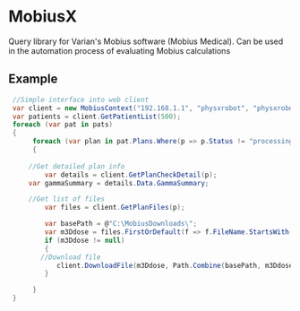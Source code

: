 # MobiusX
Query library for Varian's Mobius software (Mobius Medical). Can be used in the automation process of evaluating Mobius calculations

## Example

```cs
 //Simple interface into web client
 var client = new MobiusContext("192.168.1.1", "physxrobot", "physxrobot");
 var patients = client.GetPatientList(500);
 foreach (var pat in pats)
 {
      foreach (var plan in pat.Plans.Where(p => p.Status != "processing")
      {
	
	 //Get detailed plan info
         var details = client.GetPlanCheckDetail(p);
	 var gammaSummary = details.Data.GammaSummary;

	 //Get list of files
         var files = client.GetPlanFiles(p);

         var basePath = @"C:\MobiusDownloads\";
         var m3Ddose = files.FirstOrDefault(f => f.FileName.StartsWith("RTDOSE") && f.FileName.Contains("M3D"));
         if (m3Ddose != null)
         {
	    //Download file
            client.DownloadFile(m3Ddose, Path.Combine(basePath, m3Ddose.FileName));
         }

      }
 }

```
